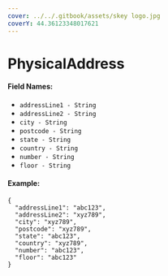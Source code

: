 ```yaml
---
cover: ../../.gitbook/assets/skey logo.jpg
coverY: 44.36123348017621
---
```


# PhysicalAddress

#### Field Names:

* `addressLine1 - String`
* `addressLine2 - String`
* `city - String`
* `postcode - String`
* `state - String`
* `country - String`
* `number - String`
* `floor - String`

#### Example:

```
{
  "addressLine1": "abc123",
  "addressLine2": "xyz789",
  "city": "xyz789",
  "postcode": "xyz789",
  "state": "abc123",
  "country": "xyz789",
  "number": "abc123",
  "floor": "abc123"
}
```
